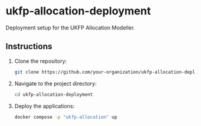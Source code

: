 # ukfp-allocation-deployment
Deployment setup for the UKFP Allocation Modeller.

## Instructions
1. Clone the repository:
    ```bash
    git clone https://github.com/your-organization/ukfp-allocation-deployment.git
    ```
2. Navigate to the project directory:
    ```bash
    cd ukfp-allocation-deployment
    ```
3. Deploy the applications:
    ```bash
    docker compose -p "ukfp-allocation" up
    ```